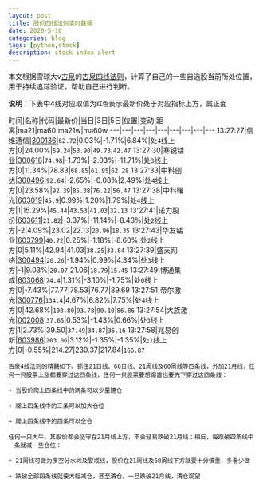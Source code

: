 ```yaml
---
layout: post
title: 股价四线法则实时数据
date: 2020-5-10
categories: blog
tags: [python,stock]
description: stock index alert
---
```



本文根据雪球大v[古泉](https://xueqiu.com/u/7148646888)的[古泉四线法则](https://xueqiu.com/7148646888/130498192)，计算了自己的一些自选股当前所处位置，用于持续追踪验证，帮助自己进行判断。

**说明**：下表中4线对应取值为`红色`表示最新价处于对应指标上方，属正面

时间|名称|代码|最新价|当日|3日|5日|位置|变动|距离|ma21|ma60|ma21w|ma60w
---|---|---|---|---|---|---|---|---
13:27:27|信维通信|[300136](https://xueqiu.com/S/SZ300136)|`62.72`|0.03%|-1.71%|6.84%|处`4`线上方|0|24.00%|`59.24`|`53.90`|`49.73`|`42.47`
13:27:30|寒锐钴业|[300618](https://xueqiu.com/S/SZ300618)|`74.98`|-1.73%|-2.03%|-11.71%|处`3`线上方|0|11.34%|78.83|`68.85`|`61.95`|`62.28`
13:27:33|中科创达|[300496](https://xueqiu.com/S/SZ300496)|`92.64`|-2.65%|-0.08%|2.49%|处`4`线上方|0|23.58%|`92.39`|`85.38`|`76.22`|`56.47`
13:27:38|中科曙光|[603019](https://xueqiu.com/S/SH603019)|`45.9`|0.99%|1.20%|1.79%|处`4`线上方|1|15.29%|`45.44`|`43.53`|`41.03`|`32.13`
13:27:41|诺力股份|[603611](https://xueqiu.com/S/SH603611)|`21.82`|-3.37%|-11.14%|-8.43%|处`2`线上方|-2|4.09%|23.02|22.13|`20.96`|`18.35`
13:27:43|华友钴业|[603799](https://xueqiu.com/S/SH603799)|`40.72`|0.25%|-1.18%|-8.60%|处`2`线上方|0|5.11%|42.94|41.03|`38.25`|`33.84`
13:27:39|盛天网络|[300494](https://xueqiu.com/S/SZ300494)|`20.26`|-1.94%|0.99%|4.34%|处`3`线上方|-1|9.03%|`20.07`|21.06|`18.79`|`15.45`
13:27:49|博通集成|[603068](https://xueqiu.com/S/SH603068)|`74.4`|1.31%|-3.10%|-1.75%|处`0`线上方|0|-7.43%|77.77|78.53|76.77|89.69
13:27:51|帝尔激光|[300776](https://xueqiu.com/S/SZ300776)|`134.4`|4.67%|6.82%|7.75%|处`4`线上方|0|42.68%|`108.80`|`93.78`|`90.10`|`86.86`
13:27:54|大族激光|[002008](https://xueqiu.com/S/SZ002008)|`37.65`|0.53%|-1.43%|0.66%|处`3`线上方|1|2.73%|39.50|`37.49`|`34.87`|`35.16`
13:27:58|兆易创新|[603986](https://xueqiu.com/S/SH603986)|`203.06`|3.12%|-1.35%|-1.35%|处`1`线上方|0|-0.55%|214.27|230.37|217.84|`166.87`

```
古泉4线法则的精髓如下。抓住21日线、60日线、21周线及60周线等四条线，外加21月线，任何一只股票上涨都要穿过这四条线，任何一只股票要想爆雷也要先下穿过这四条线：

+ 当股价爬上四条线中的两条可以少量建仓

+ 爬上四条线中的三条可以加大仓位

+ 爬上四条线中的四条可以全仓

任何一只大牛，其股价都会坚守在21月线上方，不会轻易跌破21月线；相反，每跌破四条线中一条就减一些仓位：

+ 21周线可做为多空分水岭及警戒线，股价在21周线及60周线下方就要十分慎重，多看少做

+ 跌破全部四条线就要大幅减仓，甚至清仓，一旦跌破21月线，清仓观望
```